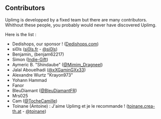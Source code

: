 Contributors
---------
Uplimg is developped by a fixed team but there are many contributors. Whithout these people, you probably would never have discovered Uplimg.

Here is the list :

 * Dedishops, our sponsor ! ([Dedishops.com](https://www.dedishops.com/ "Dedishops.com"))
 * si0ls ([si0ls.fr](http://www.si0ls.fr/ "www.si0ls.fr") - [@si0ls](https://twitter.com/si0ls "@si0ls"))
 * Benjamin_ (benjam62217)
 * Simon ([Indie-Gift](http://indie-gift.fr "Indie-Gift"))
 * Aymeric B. "Shindaube" ([@Mimim_Dragneel](https://twitter.com/Mimim_Dragneel))
 * Jalal Abouelhadi ([@xXGaminGXx33](https://twitter.com/xXGaminGXx33))
 * Alexandre Wurtz "Krayon973"
 * Yohann Hammad
 * Fanor
 * BleuDiamant ([@BleuDiamantFR](https://twitter.com/BleuDiamantFR))
 * Mrs025
 * Cam ([@TocheCamille](https://twitter.com/TocheCamille))
 * Toinane (Antoine) : J'aime Uplimg et je le recommande ! ([toinane.crea-th.at](toinane.crea-th.at) - [@toinane](https://twitter.com/toinane))
